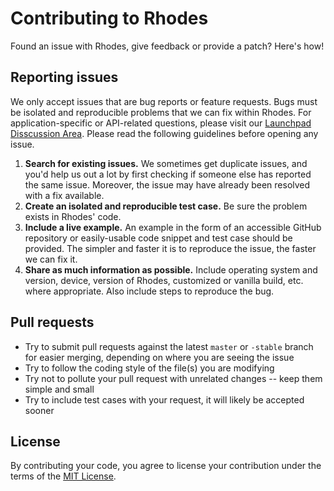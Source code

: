 # Contributing to Rhodes

Found an issue with Rhodes, give feedback or provide a patch?  Here's how!

## Reporting issues

We only accept issues that are bug reports or feature requests. Bugs must be isolated and reproducible problems that we can fix within Rhodes. For application-specific or API-related questions, please visit our [Launchpad Disscussion Area](https://developer.zebra.com/community/rhomobile-suite/discussions/rhomobile-discussions). Please read the following guidelines before opening any issue.

1. **Search for existing issues.** We sometimes get duplicate issues, and you'd help us out a lot by first checking if someone else has reported the same issue. Moreover, the issue may have already been resolved with a fix available.
2. **Create an isolated and reproducible test case.** Be sure the problem exists in Rhodes' code.
3. **Include a live example.** An example in the form of an accessible GitHub repository or easily-usable code snippet and test case should be provided. The simpler and faster it is to reproduce the issue, the faster we can fix it.
4. **Share as much information as possible.** Include operating system and version, device, version of Rhodes, customized or vanilla build, etc. where appropriate. Also include steps to reproduce the bug.

## Pull requests

- Try to submit pull requests against the latest `master` or `-stable` branch for easier merging, depending on where you are seeing the issue
- Try to follow the coding style of the file(s) you are modifying
- Try not to pollute your pull request with unrelated changes -- keep them simple and small
- Try to include test cases with your request, it will likely be accepted sooner

## License

By contributing your code, you agree to license your contribution under the terms of the [MIT License](LICENSE).
